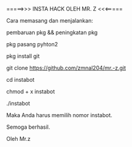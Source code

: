 =====>>> INSTA HACK OLEH MR. Z <<<=====

Cara memasang dan menjalankan:

pembaruan pkg && peningkatan pkg

pkg pasang pyhton2

pkg install git

git clone https://github.com/zmnal204/mr.-z.git

cd instabot

chmod + x instabot

./instabot

Maka Anda harus memilih nomor instabot.

Semoga berhasil. 

Oleh Mr.z
